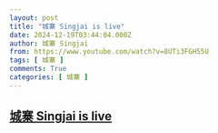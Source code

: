 ```yaml
---
layout: post
title: "城寨 Singjai is live"
date: 2024-12-19T03:44:04.000Z
author: 城寨 Singjai
from: https://www.youtube.com/watch?v=8UTi3FGH55U
tags: [ 城寨 ]
comments: True
categories: [ 城寨 ]
---
```

<!--1734579844000-->
[城寨 Singjai is live](https://www.youtube.com/watch?v=8UTi3FGH55U)
------

<div>

</div>
